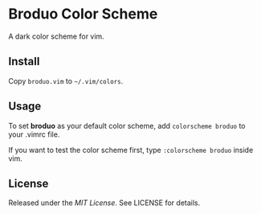 # Broduo Color Scheme

A dark color scheme for vim.

## Install

Copy `broduo.vim` to `~/.vim/colors`.

## Usage

To set **broduo** as your default color scheme, add `colorscheme broduo` to
your .vimrc file.

If you want to test the color scheme first, type `:colorscheme broduo` inside
vim.

## License

Released under the *MIT License*. See LICENSE for details.


